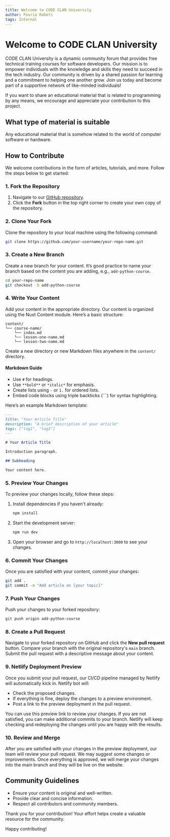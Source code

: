 ```yaml
---
title: Welcome to CODE CLAN University
author: Pouria Rabeti
tags: Internal
---
```

# Welcome to CODE CLAN University
CODE CLAN University is a dynamic community forum that provides free technical training courses for software developers. Our mission is to empower individuals with the knowledge and skills they need to succeed in the tech industry. Our community is driven by a shared passion for learning and a commitment to helping one another grow. Join us today and become part of a supportive network of like-minded individuals!

If you want to share an educational material that is related to programming by any means, we encourage and appreciate your contribution to this project.

## What type of material is suitable
Any educational material that is somehow related to the world of computer software or hardware.

## How to Contribute

We welcome contributions in the form of articles, tutorials, and more. Follow the steps below to get started:

### 1. Fork the Repository

1. Navigate to our [GitHub repository](https://github.com/CODE-CLAN-AUS/clan-uni).
2. Click the **Fork** button in the top right corner to create your own copy of the repository.

### 2. Clone Your Fork

Clone the repository to your local machine using the following command:

```bash
git clone https://github.com/your-username/your-repo-name.git
```

### 3. Create a New Branch

Create a new branch for your content. It’s good practice to name your branch based on the content you are adding, e.g., `add-python-course`.

```bash
cd your-repo-name
git checkout -b add-python-course
```

### 4. Write Your Content

Add your content in the appropriate directory. Our content is organized using the Nuxt Content module. Here’s a basic structure:

```
content/
└── course-name/
    └── index.md
    └── lesson-one-name.md
    └── lesson-two-name.md
```

Create a new directory or new Markdown files anywhere in the `content/` directory.

#### Markdown Guide

- Use `#` for headings.
- Use `**bold**` or `*italic*` for emphasis.
- Create lists using `-` or `1.` for ordered lists.
- Embed code blocks using triple backticks (```) for syntax highlighting.

Here’s an example Markdown template:

```markdown
---
title: "Your Article Title"
description: "A brief description of your article"
tags: ["tag1", "tag2"]
---

# Your Article Title

Introduction paragraph.

## Subheading

Your content here.
```

### 5. Preview Your Changes

To preview your changes locally, follow these steps:

1. Install dependencies if you haven't already:

    ```bash
    npm install
    ```

2. Start the development server:

    ```bash
    npm run dev
    ```

3. Open your browser and go to `http://localhost:3000` to see your changes.

### 6. Commit Your Changes

Once you are satisfied with your content, commit your changes:

```bash
git add .
git commit -m "Add article on [your topic]"
```

### 7. Push Your Changes

Push your changes to your forked repository:

```bash
git push origin add-python-course
```

### 8. Create a Pull Request

Navigate to your forked repository on GitHub and click the **New pull request** button. Compare your branch with the original repository's `main` branch. Submit the pull request with a descriptive message about your content.

### 9. Netlify Deployment Preview

Once you submit your pull request, our CI/CD pipeline managed by Netlify will automatically kick in. Netlify bot will:

- Check the proposed changes.
- If everything is fine, deploy the changes to a preview environment.
- Post a link to the preview deployment in the pull request.

You can use this preview link to review your changes. If you are not satisfied, you can make additional commits to your branch. Netlify will keep checking and redeploying the changes until you are happy with the results.

### 10. Review and Merge

After you are satisfied with your changes in the preview deployment, our team will review your pull request. We may suggest some changes or improvements. Once everything is approved, we will merge your changes into the main branch and they will be live on the website.

## Community Guidelines

- Ensure your content is original and well-written.
- Provide clear and concise information.
- Respect all contributors and community members.

Thank you for your contribution! Your effort helps create a valuable resource for the community.

Happy contributing!
